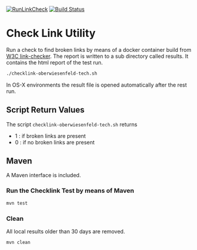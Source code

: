 [![RunLinkCheck](https://github.com/oberwiesenfeld/checklink-oberwiesenfeld-tech/actions/workflows/blank.yml/badge.svg)](https://github.com/oberwiesenfeld/checklink-oberwiesenfeld-tech/actions/workflows/blank.yml)  [![Build Status](https://travis-ci.org/oberwiesenfeld/checklink-oberwiesenfeld-tech.png)](https://travis-ci.org/oberwiesenfeld/checklink-oberwiesenfeld-tech)
# Check Link Utility

Run a check to find broken links by means of a docker container build from [W3C link-checker](https://github.com/w3c/link-checker).
The report is written to a sub directory called results. It contains the html report of the test run.

```bash
./checklink-oberwiesenfeld-tech.sh
```

In OS-X environments the result file is opened automatically after the rest run.

## Script Return Values

The script `checklink-oberwiesenfeld-tech.sh` returns 
- 1 : if broken links are present
- 0 : if no broken links are present

## Maven 

A Maven interface is included.

### Run the Checklink Test by means of Maven
```bash
mvn test
```

### Clean 
All local results older than 30 days are removed. 
```bash
mvn clean
```
